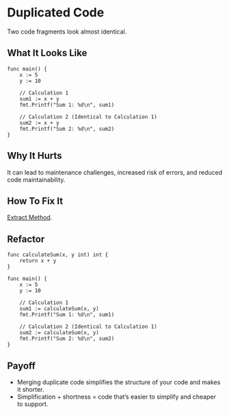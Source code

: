 # Duplicated Code

Two code fragments look almost identical.


## What It Looks Like

```
func main() {
    x := 5
    y := 10

    // Calculation 1
    sum1 := x + y
    fmt.Printf("Sum 1: %d\n", sum1)

    // Calculation 2 (Identical to Calculation 1)
    sum2 := x + y
    fmt.Printf("Sum 2: %d\n", sum2)
}
```

## Why It Hurts

It can lead to maintenance challenges, increased risk of errors, and reduced code maintainability.

## How To Fix It

[Extract Method](.././../2.%20refactorings/extract-method.md).

## Refactor

```
func calculateSum(x, y int) int {
    return x + y
}

func main() {
    x := 5
    y := 10

    // Calculation 1
    sum1 := calculateSum(x, y)
    fmt.Printf("Sum 1: %d\n", sum1)

    // Calculation 2 (Identical to Calculation 1)
    sum2 := calculateSum(x, y)
    fmt.Printf("Sum 2: %d\n", sum2)
}
```

## Payoff

- Merging duplicate code simplifies the structure of your code and makes it shorter.
- Simplification + shortness = code that’s easier to simplify and cheaper to support.

